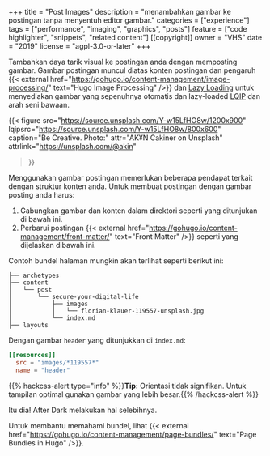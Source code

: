 +++
title = "Post Images"
description = "menambahkan gambar ke postingan tanpa menyentuh editor gambar."
categories = ["experience"]
tags = ["performance", "imaging", "graphics", "posts"]
feature = ["code highlighter", "snippets", "related content"]
[[copyright]]
  owner = "VHS"
  date = "2019"
  license = "agpl-3.0-or-later"
+++

Tambahkan daya tarik visual ke postingan anda dengan memposting gambar. Gambar postingan muncul diatas konten postingan dan pengaruh {{< external href="https://gohugo.io/content-management/image-processing/" text="Hugo Image Processing" />}} dan [Lazy Loading](../lazy-loading) untuk menyediakan gambar yang sepenuhnya otomatis dan lazy-loaded <abbr title="Low-Quality Image Placeholders">LQIP</abbr> dan arah seni bawaan.

{{< figure
  src="https://source.unsplash.com/Y-w15LfHO8w/1200x900"
  lqipsrc="https://source.unsplash.com/Y-w15LfHO8w/800x600"
  caption="Be Creative. Photo:"
  attr="AK¥N Cakiner on Unsplash"
  attrlink="https://unsplash.com/@akin"
>}}

Menggunakan gambar postingan memerlukan beberapa pendapat terkait dengan struktur konten anda. Untuk membuat postingan dengan gambar posting anda harus:

1. Gabungkan gambar dan konten dalam direktori seperti yang ditunjukan di bawah ini.
2. Perbarui postingan {{< external href="https://gohugo.io/content-management/front-matter/" text="Front Matter" />}} seperti yang dijelaskan dibawah ini.

Contoh bundel halaman mungkin akan terlihat seperti berikut ini:

```
├── archetypes
├── content
│   └── post
│       └── secure-your-digital-life
│           ├── images
│           │   └── florian-klauer-119557-unsplash.jpg
│           └── index.md
├── layouts
```

Dengan gambar `header` yang ditunjukkan di `index.md`:

```toml
[[resources]]
  src = "images/*119557*"
  name = "header"
```

{{% hackcss-alert type="info" %}}**Tip:** Orientasi tidak signifikan. Untuk tampilan optimal gunakan gambar yang lebih besar.{{% /hackcss-alert %}}

Itu dia! After Dark melakukan hal selebihnya.

Untuk membantu memahami bundel, lihat {{< external href="https://gohugo.io/content-management/page-bundles/" text="Page Bundles in Hugo" />}}.
